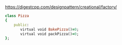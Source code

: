 <https://digestcpp.com/designpattern/creational/factory/>

```ruby
class Pizza
{
    public:
       virtual void BakePizza()=0;
       virtual void packPizza()=0;
};
```
